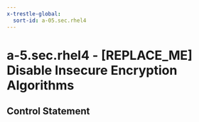 ```yaml
---
x-trestle-global:
  sort-id: a-05.sec.rhel4
---
```


# a-5.sec.rhel4 - \[REPLACE_ME\] Disable Insecure Encryption Algorithms

## Control Statement

